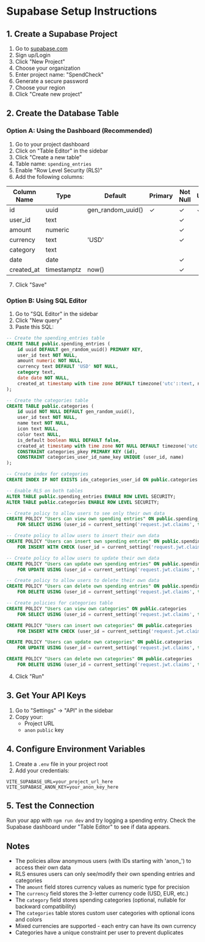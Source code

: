 # Supabase Setup Instructions

## 1. Create a Supabase Project

1. Go to [supabase.com](https://supabase.com)
2. Sign up/Login
3. Click "New Project"
4. Choose your organization
5. Enter project name: "SpendCheck"
6. Generate a secure password
7. Choose your region
8. Click "Create new project"

## 2. Create the Database Table

### Option A: Using the Dashboard (Recommended)

1. Go to your project dashboard
2. Click on "Table Editor" in the sidebar
3. Click "Create a new table"
4. Table name: `spending_entries`
5. Enable "Row Level Security (RLS)"
6. Add the following columns:

| Column Name | Type | Default | Primary | Not Null | Unique |
|-------------|------|---------|---------|----------|--------|
| id | uuid | gen_random_uuid() | ✓ | ✓ | ✓ |
| user_id | text | | | ✓ | |
| amount | numeric | | | ✓ | |
| currency | text | 'USD' | | ✓ | |
| category | text | | | | |
| date | date | | | ✓ | |
| created_at | timestamptz | now() | | ✓ | |

7. Click "Save"

### Option B: Using SQL Editor

1. Go to "SQL Editor" in the sidebar
2. Click "New query"
3. Paste this SQL:

```sql
-- Create the spending_entries table
CREATE TABLE public.spending_entries (
    id uuid DEFAULT gen_random_uuid() PRIMARY KEY,
    user_id text NOT NULL,
    amount numeric NOT NULL,
    currency text DEFAULT 'USD' NOT NULL,
    category text,
    date date NOT NULL,
    created_at timestamp with time zone DEFAULT timezone('utc'::text, now()) NOT NULL
);

-- Create the categories table
CREATE TABLE public.categories (
    id uuid NOT NULL DEFAULT gen_random_uuid(),
    user_id text NOT NULL,
    name text NOT NULL,
    icon text NULL,
    color text NULL,
    is_default boolean NULL DEFAULT false,
    created_at timestamp with time zone NOT NULL DEFAULT timezone('utc'::text, now()),
    CONSTRAINT categories_pkey PRIMARY KEY (id),
    CONSTRAINT categories_user_id_name_key UNIQUE (user_id, name)
);

-- Create index for categories
CREATE INDEX IF NOT EXISTS idx_categories_user_id ON public.categories USING btree (user_id);

-- Enable RLS on both tables
ALTER TABLE public.spending_entries ENABLE ROW LEVEL SECURITY;
ALTER TABLE public.categories ENABLE ROW LEVEL SECURITY;

-- Create policy to allow users to see only their own data
CREATE POLICY "Users can view own spending entries" ON public.spending_entries
    FOR SELECT USING (user_id = current_setting('request.jwt.claims', true)::json->>'sub' OR user_id LIKE 'anon_%');

-- Create policy to allow users to insert their own data
CREATE POLICY "Users can insert own spending entries" ON public.spending_entries
    FOR INSERT WITH CHECK (user_id = current_setting('request.jwt.claims', true)::json->>'sub' OR user_id LIKE 'anon_%');

-- Create policy to allow users to update their own data
CREATE POLICY "Users can update own spending entries" ON public.spending_entries
    FOR UPDATE USING (user_id = current_setting('request.jwt.claims', true)::json->>'sub' OR user_id LIKE 'anon_%');

-- Create policy to allow users to delete their own data
CREATE POLICY "Users can delete own spending entries" ON public.spending_entries
    FOR DELETE USING (user_id = current_setting('request.jwt.claims', true)::json->>'sub' OR user_id LIKE 'anon_%');

-- Create policies for categories table
CREATE POLICY "Users can view own categories" ON public.categories
    FOR SELECT USING (user_id = current_setting('request.jwt.claims', true)::json->>'sub' OR user_id LIKE 'anon_%');

CREATE POLICY "Users can insert own categories" ON public.categories
    FOR INSERT WITH CHECK (user_id = current_setting('request.jwt.claims', true)::json->>'sub' OR user_id LIKE 'anon_%');

CREATE POLICY "Users can update own categories" ON public.categories
    FOR UPDATE USING (user_id = current_setting('request.jwt.claims', true)::json->>'sub' OR user_id LIKE 'anon_%');

CREATE POLICY "Users can delete own categories" ON public.categories
    FOR DELETE USING (user_id = current_setting('request.jwt.claims', true)::json->>'sub' OR user_id LIKE 'anon_%');
```

4. Click "Run"

## 3. Get Your API Keys

1. Go to "Settings" → "API" in the sidebar
2. Copy your:
   - Project URL
   - `anon` `public` key

## 4. Configure Environment Variables

1. Create a `.env` file in your project root
2. Add your credentials:

```env
VITE_SUPABASE_URL=your_project_url_here
VITE_SUPABASE_ANON_KEY=your_anon_key_here
```

## 5. Test the Connection

Run your app with `npm run dev` and try logging a spending entry. Check the Supabase dashboard under "Table Editor" to see if data appears.

## Notes

- The policies allow anonymous users (with IDs starting with 'anon_') to access their own data
- RLS ensures users can only see/modify their own spending entries and categories
- The `amount` field stores currency values as numeric type for precision
- The `currency` field stores the 3-letter currency code (USD, EUR, etc.)
- The `category` field stores spending categories (optional, nullable for backward compatibility)
- The `categories` table stores custom user categories with optional icons and colors
- Mixed currencies are supported - each entry can have its own currency
- Categories have a unique constraint per user to prevent duplicates